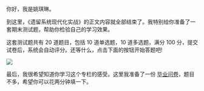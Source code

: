 你好，我是姚琪琳。

到这里，《遗留系统现代化实战》的正文内容就全部结束了。我特别给你准备了一套期末测试题，帮助你检验自己的学习效果。

这套测试题共有 20 道题目，包括 10 道单选题，10 道多选题，满分 100 分，提交试卷后，系统会自动评分。还等什么，点击下面的按钮开始答题吧!

[![](https://static001.geekbang.org/resource/image/28/a4/28d1be62669b4f3cc01c36466bf811a4.png?wh=1142*201)](http://time.geekbang.org/quiz/intro?act_id=4038&exam_id=9844)

最后，我很希望知道你学习这个专栏的感受。这里我准备了一份 [毕业问卷](https://jinshuju.net/f/QVpM6L)，题目不多，希望你可以花两分钟填一下。